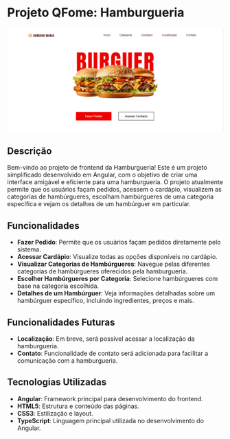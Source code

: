 # Projeto QFome: Hamburgueria


![Imagem inicial da aplicação web](https://github.com/Kaike-Marcelo/Projeto-QFome_Frontend-Restic36/blob/main/Captura%20de%20tela%202024-11-21%20035142.png)


## Descrição

Bem-vindo ao projeto de frontend da Hamburgueria! Este é um projeto simplificado desenvolvido em Angular, com o objetivo de criar uma interface amigável e eficiente para uma hamburgueria. O projeto atualmente permite que os usuários façam pedidos, acessem o cardápio, visualizem as categorias de hambúrgueres, escolham hambúrgueres de uma categoria específica e vejam os detalhes de um hambúrguer em particular.

## Funcionalidades

- **Fazer Pedido**: Permite que os usuários façam pedidos diretamente pelo sistema.
- **Acessar Cardápio**: Visualize todas as opções disponíveis no cardápio.
- **Visualizar Categorias de Hambúrgueres**: Navegue pelas diferentes categorias de hambúrgueres oferecidos pela hamburgueria.
- **Escolher Hambúrgueres por Categoria**: Selecione hambúrgueres com base na categoria escolhida.
- **Detalhes de um Hambúrguer**: Veja informações detalhadas sobre um hambúrguer específico, incluindo ingredientes, preços e mais.

## Funcionalidades Futuras

- **Localização**: Em breve, será possível acessar a localização da hamburgueria.
- **Contato**: Funcionalidade de contato será adicionada para facilitar a comunicação com a hamburgueria.

## Tecnologias Utilizadas

- **Angular**: Framework principal para desenvolvimento do frontend.
- **HTML5**: Estrutura e conteúdo das páginas.
- **CSS3**: Estilização e layout.
- **TypeScript**: Linguagem principal utilizada no desenvolvimento do Angular.

